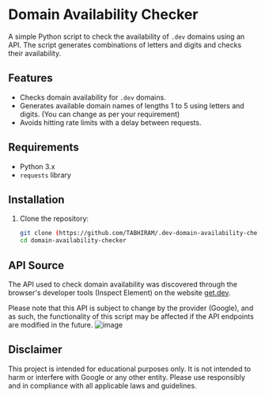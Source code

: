 # Domain Availability Checker

A simple Python script to check the availability of `.dev` domains using an API. The script generates combinations of letters and digits and checks their availability.

## Features

- Checks domain availability for `.dev` domains.
- Generates available domain names of lengths 1 to 5 using letters and digits. (You can change as per your requirement) 
- Avoids hitting rate limits with a delay between requests.

## Requirements

- Python 3.x
- `requests` library

## Installation

1. Clone the repository:
   ```bash
   git clone (https://github.com/TABHIRAM/.dev-domain-availability-checker.git)
   cd domain-availability-checker

## API Source

The API used to check domain availability was discovered through the browser's developer tools (Inspect Element) on the website [get.dev](https://get.dev/#get-started). 

Please note that this API is subject to change by the provider (Google), and as such, the functionality of this script may be affected if the API endpoints are modified in the future.
![image](https://github.com/user-attachments/assets/4ffc28ce-8b7a-49e4-a30a-94dd50b5b3c3)

## Disclaimer

This project is intended for educational purposes only. It is not intended to harm or interfere with Google or any other entity. Please use responsibly and in compliance with all applicable laws and guidelines.

